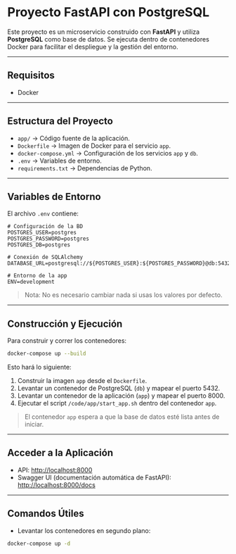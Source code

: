 # Proyecto FastAPI con PostgreSQL

Este proyecto es un microservicio construido con **FastAPI** y utiliza **PostgreSQL** como base de datos. Se ejecuta dentro de contenedores Docker para facilitar el despliegue y la gestión del entorno.

---

## Requisitos

* Docker 

---

## Estructura del Proyecto

* `app/` → Código fuente de la aplicación.
* `Dockerfile` → Imagen de Docker para el servicio `app`.
* `docker-compose.yml` → Configuración de los servicios `app` y `db`.
* `.env` → Variables de entorno.
* `requirements.txt` → Dependencias de Python.

---

## Variables de Entorno

El archivo `.env` contiene:

```env
# Configuración de la BD
POSTGRES_USER=postgres
POSTGRES_PASSWORD=postgres
POSTGRES_DB=postgres

# Conexión de SQLAlchemy
DATABASE_URL=postgresql://${POSTGRES_USER}:${POSTGRES_PASSWORD}@db:5432/${POSTGRES_DB}

# Entorno de la app
ENV=development
```

> Nota: No es necesario cambiar nada si usas los valores por defecto.

---

## Construcción y Ejecución

Para construir y correr los contenedores:

```bash
docker-compose up --build
```

Esto hará lo siguiente:

1. Construir la imagen `app` desde el `Dockerfile`.
2. Levantar un contenedor de PostgreSQL (`db`) y mapear el puerto 5432.
3. Levantar un contenedor de la aplicación (`app`) y mapear el puerto 8000.
4. Ejecutar el script `/code/app/start_app.sh` dentro del contenedor `app`.

> El contenedor `app` espera a que la base de datos esté lista antes de iniciar.

---

## Acceder a la Aplicación

* API: [http://localhost:8000](http://localhost:8000)
* Swagger UI (documentación automática de FastAPI): [http://localhost:8000/docs](http://localhost:8000/docs)

---

## Comandos Útiles

* Levantar los contenedores en segundo plano:

```bash
docker-compose up -d
```
